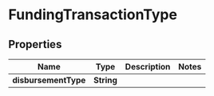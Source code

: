 
# FundingTransactionType

## Properties
Name | Type | Description | Notes
------------ | ------------- | ------------- | -------------
**disbursementType** | **String** |  | 



